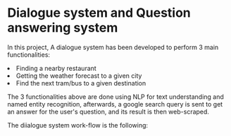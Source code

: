 # Dialogue system and Question answering system

In this project,  A dialogue system has been developed to perform 3 main functionalities: 
<li>Finding a nearby restaurant</li>
<li>Getting the weather forecast to a given city</li>
<li>Find the next tram/bus to a given destination</li>

The 3 functionalities above are done using NLP for text understanding and named entity recognition, afterwards, a google search query is sent to get an answer for the user's question, and its result is then web-scraped.

The diialogue system work-flow is the following:

